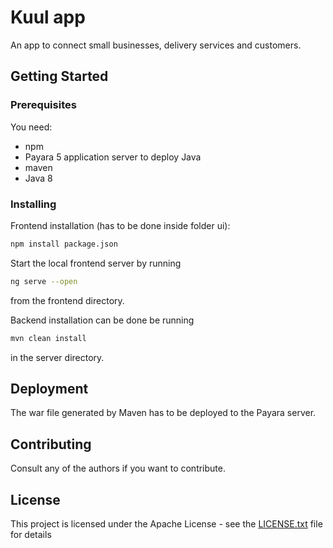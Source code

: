# Kuul app

An app to connect small businesses, delivery services and customers.

## Getting Started

### Prerequisites

You need:
- npm 
- Payara 5 application server to deploy Java
- maven
- Java 8

### Installing

Frontend installation (has to be done inside folder ui):
```sh
npm install package.json
```
Start the local frontend server by running 
```sh
ng serve --open
```
from the frontend directory.

Backend installation can be done be running
```sh
mvn clean install
```
in the server directory. 

## Deployment
The war file generated by Maven has to be deployed to the Payara server.

## Contributing
Consult any of the authors if you want to contribute.

## License
This project is licensed under the Apache License - see the [LICENSE.txt](LICENSE.txt) file for details

